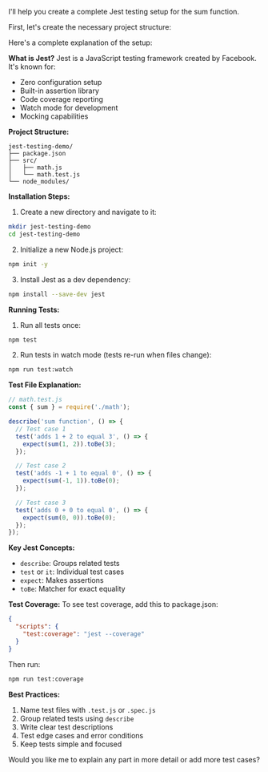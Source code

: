 I'll help you create a complete Jest testing setup for the sum function.

First, let's create the necessary project structure:







Here's a complete explanation of the setup:

**What is Jest?**
Jest is a JavaScript testing framework created by Facebook. It's known for:
- Zero configuration setup
- Built-in assertion library
- Code coverage reporting
- Watch mode for development
- Mocking capabilities

**Project Structure:**
```
jest-testing-demo/
├── package.json
├── src/
│   ├── math.js
│   └── math.test.js
└── node_modules/
```

**Installation Steps:**
1. Create a new directory and navigate to it:
```bash
mkdir jest-testing-demo
cd jest-testing-demo
```

2. Initialize a new Node.js project:
```bash
npm init -y
```

3. Install Jest as a dev dependency:
```bash
npm install --save-dev jest
```

**Running Tests:**
1. Run all tests once:
```bash
npm test
```

2. Run tests in watch mode (tests re-run when files change):
```bash
npm run test:watch
```

**Test File Explanation:**
```javascript
// math.test.js
const { sum } = require('./math');

describe('sum function', () => {
  // Test case 1
  test('adds 1 + 2 to equal 3', () => {
    expect(sum(1, 2)).toBe(3);
  });

  // Test case 2
  test('adds -1 + 1 to equal 0', () => {
    expect(sum(-1, 1)).toBe(0);
  });

  // Test case 3
  test('adds 0 + 0 to equal 0', () => {
    expect(sum(0, 0)).toBe(0);
  });
});
```

**Key Jest Concepts:**
- `describe`: Groups related tests
- `test` or `it`: Individual test cases
- `expect`: Makes assertions
- `toBe`: Matcher for exact equality

**Test Coverage:**
To see test coverage, add this to package.json:
```json
{
  "scripts": {
    "test:coverage": "jest --coverage"
  }
}
```

Then run:
```bash
npm run test:coverage
```

**Best Practices:**
1. Name test files with `.test.js` or `.spec.js`
2. Group related tests using `describe`
3. Write clear test descriptions
4. Test edge cases and error conditions
5. Keep tests simple and focused

Would you like me to explain any part in more detail or add more test cases?
